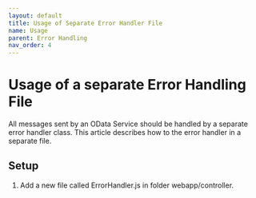 ```yaml
---
layout: default
title: Usage of Separate Error Handler File
name: Usage
parent: Error Handling
nav_order: 4
---
```


# Usage of a separate Error Handling File

All messages sent by an OData Service should be handled by a separate error handler class.
This article describes how to the error handler in a separate file.

## Setup

 1. Add a new file called ErrorHandler.js in folder webapp/controller.